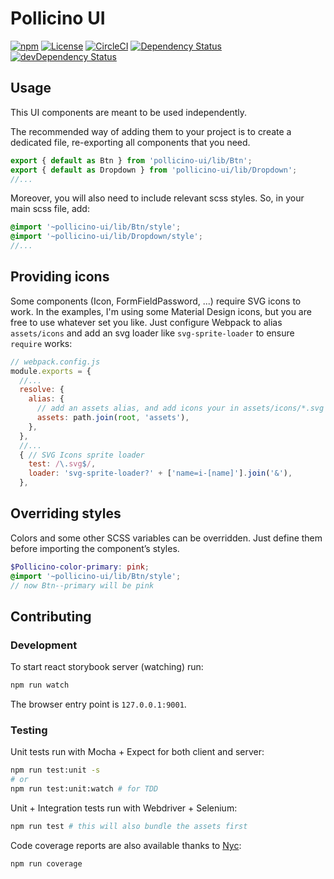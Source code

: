 # Pollicino UI

[![npm](https://img.shields.io/npm/v/pollicino-ui.svg?maxAge=2592000)](https://www.npmjs.com/package/pollicino-ui)
[![License](http://img.shields.io/:license-mit-blue.svg)](http://albertogasparin.mit-license.org)
[![CircleCI](https://circleci.com/gh/albertogasparin/pollicino-ui.svg?style=shield&circle-token=cd02d6e4de18113f185af5a4aad6597aff5583c8)](https://circleci.com/gh/albertogasparin/pollicino-ui)
[![Dependency Status](https://david-dm.org/albertogasparin/pollicino-ui.svg)](https://david-dm.org/albertogasparin/pollicino-ui)
[![devDependency Status](https://david-dm.org/albertogasparin/pollicino-ui/dev-status.svg)](https://david-dm.org/albertogasparin/pollicino-ui#info=devDependencies)

## Usage

This UI components are meant to be used independently.

The recommended way of adding them to your project is to create a dedicated file, re-exporting all components that you need.  

```js
export { default as Btn } from 'pollicino-ui/lib/Btn';
export { default as Dropdown } from 'pollicino-ui/lib/Dropdown';
//...
```

Moreover, you will also need to include relevant scss styles. So, in your main scss file, add:

``` scss
@import '~pollicino-ui/lib/Btn/style';
@import '~pollicino-ui/lib/Dropdown/style';
//...
```  



## Providing icons

Some components (Icon, FormFieldPassword, ...) require SVG icons to work. In the examples, I'm using some Material Design icons, but you are free to use whatever set you like.
Just configure Webpack to alias `assets/icons` and add an svg loader like `svg-sprite-loader` to ensure `require` works:

```js
// webpack.config.js
module.exports = {
  //...
  resolve: {
    alias: {
      // add an assets alias, and add icons your in assets/icons/*.svg
      assets: path.join(root, 'assets'),
    },
  },
  //...
  { // SVG Icons sprite loader
    test: /\.svg$/,
    loader: 'svg-sprite-loader?' + ['name=i-[name]'].join('&'),
  },
```



## Overriding styles

Colors and some other SCSS variables can be overridden. Just define them before importing the component’s styles. 

``` scss
$Pollicino-color-primary: pink;
@import '~pollicino-ui/lib/Btn/style';
// now Btn--primary will be pink 
```
  


## Contributing

### Development

To start react storybook server (watching) run:
``` sh
npm run watch
```
The browser entry point is `127.0.0.1:9001`.



### Testing

Unit tests run with Mocha + Expect for both client and server:
``` sh
npm run test:unit -s
# or
npm run test:unit:watch # for TDD
```

Unit + Integration tests run with Webdriver + Selenium:
``` sh
npm run test # this will also bundle the assets first
```


Code coverage reports are also available thanks to [Nyc](https://github.com/bcoe/nyc):
``` sh
npm run coverage
```


